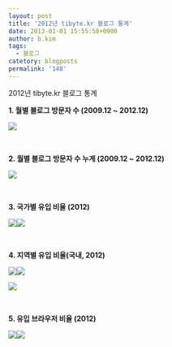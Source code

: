 ```yaml
---
layout: post
title: '2012년 tibyte.kr 블로그 통계'
date: 2013-01-01 15:55:58+0900
author: b.kim
tags:
  - 블로그
catetory: blogposts
permalink: '148'
---
```



  

  

  

2012년 tibyte.kr 블로그 통계



 **1\. 월별 블로그 방문자 수 (2009.12 ~ 2012.12)**

![](https://raw.githubusercontent.com/tibyte/blog-res/master/legacy/148/0.png)

&nbsp;


**2.  월별 블로그 방문자 수 누계 (2009.12 ~ 2012.12)**

![](https://raw.githubusercontent.com/tibyte/blog-res/master/legacy/148/1.png)

&nbsp;



  
  
   
 
 

**3\. 국가별 유입  비율 (2012)**

  

![](https://raw.githubusercontent.com/tibyte/blog-res/master/legacy/148/2.jpeg)![](https://raw.githubusercontent.com/tibyte/blog-res/master/legacy/148/3.jpeg)

&nbsp;

  

  

  

  

 **4\. 지역별 유입 비율(국내, 2012)**

  

![](https://raw.githubusercontent.com/tibyte/blog-res/master/legacy/148/4.jpeg)![](https://raw.githubusercontent.com/tibyte/blog-res/master/legacy/148/5.jpeg)

  

![](https://raw.githubusercontent.com/tibyte/blog-res/master/legacy/148/6.jpeg)

&nbsp;


  

  

  

  

 **5\. 유입 브라우저 비율 (2012)**

  

![](https://raw.githubusercontent.com/tibyte/blog-res/master/legacy/148/7.png)![](https://raw.githubusercontent.com/tibyte/blog-res/master/legacy/148/8.jpeg)

  

  

  

  

  

  

  


